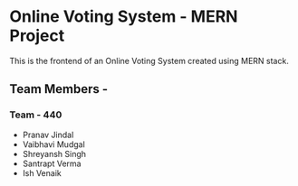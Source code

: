 # Online Voting System - MERN Project
This is the frontend of an Online Voting System created using MERN stack.  

## Team Members -  
### Team - 440  

- Pranav Jindal  
- Vaibhavi Mudgal  
- Shreyansh Singh  
- Santrapt Verma  
- Ish Venaik